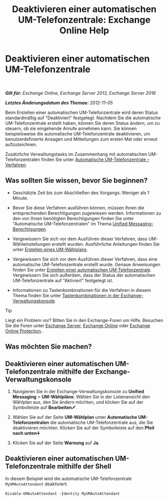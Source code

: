 ﻿---
title: 'Deaktivieren einer automatischen UM-Telefonzentrale: Exchange Online Help'
TOCTitle: Deaktivieren einer automatischen UM-Telefonzentrale
ms:assetid: ad79f374-f68f-430b-8b9c-2c841e1c55ae
ms:mtpsurl: https://technet.microsoft.com/de-de/library/Bb124228(v=EXCHG.150)
ms:contentKeyID: 50476422
ms.date: 05/23/2018
mtps_version: v=EXCHG.150
ms.translationtype: MT
---

# Deaktivieren einer automatischen UM-Telefonzentrale

 

_**Gilt für:** Exchange Online, Exchange Server 2013, Exchange Server 2016_

_**Letztes Änderungsdatum des Themas:** 2012-11-05_

Beim Erstellen einer automatischen UM-Telefonzentrale wird deren Status standardmäßig auf "Deaktiviert" festgelegt. Nachdem Sie die automatische UM-Telefonzentrale erstellt haben, können Sie deren Status ändern, um zu steuern, ob sie eingehende Anrufe annehmen kann. Sie können beispielsweise die automatische UM-Telefonzentrale deaktivieren, um benutzerdefinierte Ansagen und Mitteilungen zum ersten Mal oder erneut aufzuzeichnen.

Zusätzliche Verwaltungstasks im Zusammenhang mit automatischen UM-Telefonzentralen finden Sie unter [Automatische UM-Telefonzentrale – Verfahren](https://review.docs.microsoft.com/de-de/exchange/voice-mail-unified-messaging/automatically-answer-and-route-calls/um-auto-attendant-procedures).

## Was sollten Sie wissen, bevor Sie beginnen?

  - Geschätzte Zeit bis zum Abschließen des Vorgangs: Weniger als 1 Minute.

  - Bevor Sie diese Verfahren ausführen können, müssen Ihnen die entsprechenden Berechtigungen zugewiesen werden. Informationen zu den von Ihnen benötigten Berechtigungen finden Sie unter "Automatische UM-Telefonzentralen" im Thema [Unified Messaging-Berechtigungen](unified-messaging-permissions-exchange-2013-help.md).

  - Vergewissern Sie sich vor dem Ausführen dieser Verfahren, dass UM-Wähleinstellungen erstellt wurden. Ausführliche Anleitungen finden Sie unter [Erstellen eines UM-Wählplans](https://review.docs.microsoft.com/de-de/exchange/voice-mail-unified-messaging/connect-voice-mail-system/create-um-dial-plan).

  - Vergewissern Sie sich vor dem Ausführen dieser Verfahren, dass eine automatische UM-Telefonzentrale erstellt wurde. Genaue Anweisungen finden Sie unter [Erstellen einer automatischen UM-Telefonzentrale](https://review.docs.microsoft.com/de-de/exchange/voice-mail-unified-messaging/automatically-answer-and-route-calls/create-a-um-auto-attendant). Vergewissern Sie sich außerdem, dass der Status der automatischen UM-Telefonzentrale auf "Aktiviert" festgelegt ist.

  - Informationen zu Tastenkombinationen für die Verfahren in diesem Thema finden Sie unter [Tastenkombinationen in der Exchange-Verwaltungskonsole](keyboard-shortcuts-in-the-exchange-admin-center-exchange-online-protection-help.md).


> [!TIP]
> Liegt ein Problem vor? Bitten Sie in den Exchange-Foren um Hilfe. Besuchen Sie die Foren unter <A href="https://go.microsoft.com/fwlink/p/?linkid=60612">Exchange Server</A>, <A href="https://go.microsoft.com/fwlink/p/?linkid=267542">Exchange Online</A> oder <A href="https://go.microsoft.com/fwlink/p/?linkid=285351">Exchange Online Protection</A>..



## Was möchten Sie machen?

## Deaktivieren einer automatischen UM-Telefonzentrale mithilfe der Exchange-Verwaltungskonsole

1.  Navigieren Sie in der Exchange-Verwaltungskonsole zu **Unified Messaging** \> **UM-Wählpläne**. Wählen Sie in der Listenansicht den Wählplan aus, den Sie ändern möchten, und klicken Sie auf der Symbolleiste auf **Bearbeiten**![Bearbeitungssymbol](images/Bb124582.6f53ccb2-1f13-4c02-bea0-30690e6ea71d(EXCHG.150).gif "Bearbeitungssymbol").

2.  Wählen Sie auf der Seite **UM-Wählplan** unter **Automatische UM-Telefonzentralen** die automatische UM-Telefonzentrale aus, die Sie deaktivieren möchten. Klicken Sie auf der Symbolleiste auf den **Pfeil nach unten**![NACH-UNTEN-TASTE (Symbol)](images/JJ150576.ef5ca57d-a033-457b-bd92-6361877c33d0(EXCHG.150).gif "NACH-UNTEN-TASTE (Symbol)")

3.  Klicken Sie auf der Seite **Warnung** auf **Ja**.

## Deaktivieren einer automatischen UM-Telefonzentrale mithilfe der Shell

In diesem Beispiel wird die automatische UM-Telefonzentrale `MyUMAutoAttendant` deaktiviert.

    Disable-UMAutoAttendant -Identity MyUMAutoAttendant

